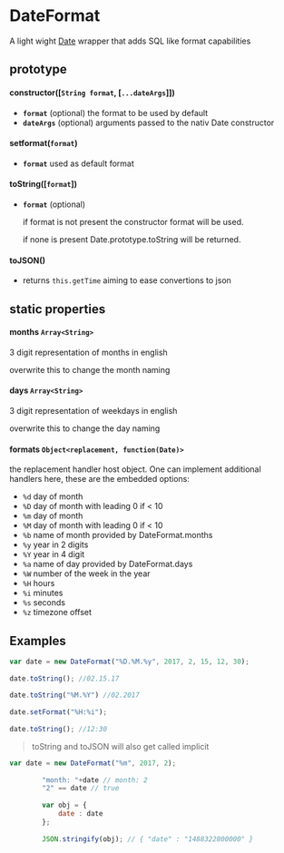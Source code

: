 # DateFormat

A light wight [Date](https://developer.mozilla.org/en-US/docs/Web/JavaScript/Reference/Global_Objects/Date) wrapper that adds SQL like format capabilities


## prototype

#### constructor([`String format`, [`...dateArgs`]])

- **`format`** (optional) the format to be used by default
- **`dateArgs`** (optional) arguments passed to the nativ Date constructor

#### setformat(`format`)
  
- **`format`** used as default format
		
#### toString([`format`])
- **`format`** (optional) 

   if format is not present the constructor format will be used.
   
   if none is present Date.prototype.toString will be returned.
   
#### toJSON()
- returns `this.getTime` aiming to ease convertions to json
		
## static properties
#### months `Array<String>`

  3 digit representation of months in english 
  
  overwrite this to change the month naming
		
#### days `Array<String>`
  3 digit representation of weekdays in english
  
  overwrite this to change the day naming

#### formats `Object<replacement, function(Date)>`
the replacement handler host object. One can implement additional handlers here, these are the embedded options:

- `%d` day of month
- `%D` day of month with leading 0 if < 10
- `%m` day of month
- `%M` day of month with leading 0 if < 10
- `%b` name of month provided by DateFormat.months
- `%y` year in 2 digits
- `%Y` year in 4 digit 
- `%a` name of day provided by DateFormat.days
- `%W` number of the week in the year
- `%H` hours
- `%i` minutes
- `%s` seconds
- `%z` timezone offset
		
## Examples

```javascript
var date = new DateFormat("%D.%M.%y", 2017, 2, 15, 12, 30);
		
date.toString(); //02.15.17
		
date.toString("%M.%Y") //02.2017
		
date.setFormat("%H:%i");
		
date.toString(); //12:30
```

> toString and toJSON will also get called implicit

```javascript
var date = new DateFormat("%m", 2017, 2);
		
		"month: "+date // month: 2
		"2" == date // true
		
		var obj = {
			date : date
		};
		
		JSON.stringify(obj); // { "date" : "1488322800000" }
```
